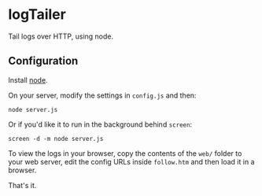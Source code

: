 logTailer
=========

Tail logs over HTTP, using node.


Configuration
-------------

Install <a href="http://nodejs.org/">node</a>.

On your server, modify the settings in <code>config.js</code> and then:

	node server.js

Or if you'd like it to run in the background behind <code>screen</code>:

	screen -d -m node server.js

To view the logs in your browser, copy the contents of the <code>web/</code> folder to your web server, edit the config URLs inside <code>follow.htm</code> and then load it in a browser.

That's it.